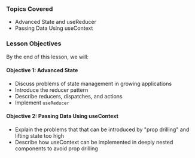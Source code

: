 ### Topics Covered

- Advanced State and useReducer
- Passing Data Using useContext

### Lesson Objectives

By the end of this lesson, we will:

#### Objective 1: Advanced State

- Discuss problems of state management in growing applications
- Introduce the reducer pattern
- Describe reducers, dispatches, and actions
- Implement `useReducer`

#### Objective 2: Passing Data Using useContext

- Explain the problems that that can be introduced by "prop drilling" and lifting state too high
- Describe how useContext can be implemented in deeply nested components to avoid prop drilling
